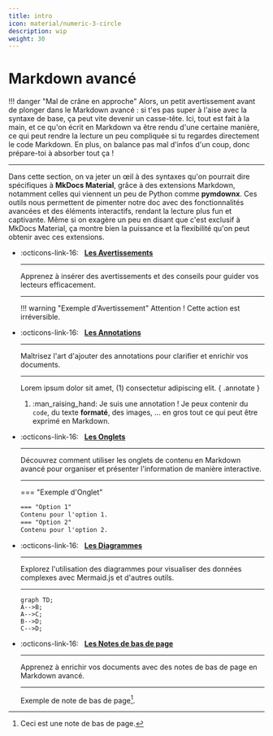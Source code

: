```yaml
---
title: intro
icon: material/numeric-3-circle
description: wip
weight: 30
---
```


# Markdown avancé

!!! danger "Mal de crâne en approche"
    Alors, un petit avertissement avant de plonger dans le Markdown avancé : si t'es pas super à l'aise avec la syntaxe de base, ça peut vite devenir un casse-tête. Ici, tout est fait à la main, et ce qu'on écrit en Markdown va être rendu d'une certaine manière, ce qui peut rendre la lecture un peu compliquée si tu regardes directement le code Markdown. En plus, on balance pas mal d'infos d'un coup, donc prépare-toi à absorber tout ça !

---

Dans cette section, on va jeter un œil à des syntaxes qu'on pourrait dire spécifiques à **MkDocs Material**, grâce à des extensions Markdown, notamment celles qui viennent un peu de Python comme **pymdownx**. Ces outils nous permettent de pimenter notre doc avec des fonctionnalités avancées et des éléments interactifs, rendant la lecture plus fun et captivante. Même si on exagère un peu en disant que c'est exclusif à MkDocs Material, ça montre bien la puissance et la flexibilité qu'on peut obtenir avec ces extensions.

<div class="grid cards" markdown>

-   :octicons-link-16: &nbsp; __[Les Avertissements](avertissements.md)__

    ---

    Apprenez à insérer des avertissements et des conseils pour guider vos lecteurs efficacement.

    ---
    
    !!! warning "Exemple d'Avertissement"
        Attention ! Cette action est irréversible.

-   :octicons-link-16: &nbsp; __[Les Annotations](annotations.md)__

    ---

    Maîtrisez l'art d'ajouter des annotations pour clarifier et enrichir vos documents.

    ---
    
    Lorem ipsum dolor sit amet, (1) consectetur adipiscing elit.
    { .annotate }

    1.  :man_raising_hand: Je suis une annotation ! Je peux contenir du `code`, du texte __formaté__, des images, ... en gros tout ce qui peut être exprimé en Markdown.


-   :octicons-link-16: &nbsp; __[Les Onglets](onglets.md)__

    ---

    Découvrez comment utiliser les onglets de contenu en Markdown avancé pour organiser et présenter l'information de manière interactive.

    ---
    
    === "Exemple d'Onglet"
    ``` markdown
    === "Option 1"
    Contenu pour l'option 1.
    === "Option 2"
    Contenu pour l'option 2.
    ```

-   :octicons-link-16: &nbsp; __[Les Diagrammes](diagrammes.md)__

    ---

    Explorez l'utilisation des diagrammes pour visualiser des données complexes avec Mermaid.js et d'autres outils.
    
    ---

    ``` mermaid
    graph TD;
    A-->B;
    A-->C;
    B-->D;
    C-->D;
    ```

-   :octicons-link-16: &nbsp; __[Les Notes de bas de page](notes_de_bas_de_page.md)__

    ---

    Apprenez à enrichir vos documents avec des notes de bas de page en Markdown avancé.

    ---
    
    Exemple de note de bas de page[^1].

    [^1]: Ceci est une note de bas de page.

</div>
